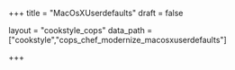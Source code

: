 +++
title = "MacOsXUserdefaults"
draft = false

layout = "cookstyle_cops"
data_path = ["cookstyle","cops_chef_modernize_macosxuserdefaults"]

+++

<!-- The content of this page is automatically generated from the
cops_chef_modernize_macosxuserdefaults.yml file in github.com/chef/cookstyle/blob/master/docs-chef-io/data/cookstyle/. -->
